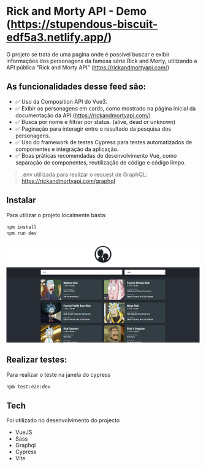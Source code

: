 # Rick and Morty API - Demo (https://stupendous-biscuit-edf5a3.netlify.app/) 
O projeto se trata de uma pagina onde é possivel buscar e exibir informações dos personagens da famosa série Rick and Morty, utilizando a API pública "Rick and Morty API" (https://rickandmortyapi.com/)

## As funcionalidades desse feed são:
- :white_check_mark: Uso da Composition API do Vue3.
- :white_check_mark: Exibir os personagens em cards, como mostrado na página inicial da documentação da API (https://rickandmortyapi.com/)
- :white_check_mark: Busca por nome e filtrar por status. (alive, dead or unknown)
- :white_check_mark: Paginação para interagir entre o resultado da pesquisa dos personagens.
- :white_check_mark: Uso do framework de testes Cypress para testes automatizados de componentes e integração da aplicação.
- :white_check_mark: Boas práticas recomendadas de desenvolvimento Vue, como separação de componentes, reutilização de código e código limpo.
> .env utilizada para realizar o request de GraphQL: https://rickandmortyapi.com/graphql

## Instalar
Para utilizar o projeto localmente basta:
```sh
npm install
npm run dev
```
![Desktop](https://github.com/franz-weberp/rick-and-morty-api/blob/main/public/desktop.png)

## Realizar testes:
Para realizar o teste na janela do cypress
```sh
npm test:e2e:dev
```

## Tech
Foi utilizado no desenvolvimento do projecto 

- VueJS
- Sass
- Graphql
- Cypress
- Vite